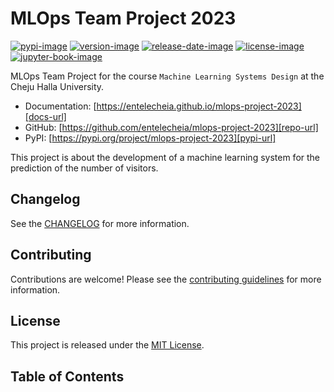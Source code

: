 # MLOps Team Project 2023

[![pypi-image]][pypi-url]
[![version-image]][release-url]
[![release-date-image]][release-url]
[![license-image]][license-url]
[![jupyter-book-image]][docs-url]

<!-- Links: -->
[hyperfast python template]: https://github.com/entelecheia/hyperfast-python-template

[pypi-image]: https://img.shields.io/pypi/v/mlops-project-2023
[license-image]: https://img.shields.io/github/license/entelecheia/mlops-project-2023
[license-url]: https://github.com/entelecheia/mlops-project-2023/blob/main/LICENSE
[version-image]: https://img.shields.io/github/v/release/entelecheia/mlops-project-2023?sort=semver
[release-date-image]: https://img.shields.io/github/release-date/entelecheia/mlops-project-2023
[release-url]: https://github.com/entelecheia/mlops-project-2023/releases
[jupyter-book-image]: https://jupyterbook.org/en/stable/_images/badge.svg

[repo-url]: https://github.com/entelecheia/mlops-project-2023
[pypi-url]: https://pypi.org/project/mlops-project-2023
[docs-url]: https://entelecheia.github.io/mlops-project-2023
[changelog]: https://github.com/entelecheia/mlops-project-2023/blob/main/CHANGELOG.md
[contributing guidelines]: https://github.com/entelecheia/mlops-project-2023/blob/main/CONTRIBUTING.md
<!-- Links: -->

MLOps Team Project for the course `Machine Learning Systems Design` at the Cheju Halla University.

- Documentation: [https://entelecheia.github.io/mlops-project-2023][docs-url]
- GitHub: [https://github.com/entelecheia/mlops-project-2023][repo-url]
- PyPI: [https://pypi.org/project/mlops-project-2023][pypi-url]

This project is about the development of a machine learning system for the prediction of the number of visitors.

## Changelog

See the [CHANGELOG] for more information.

## Contributing

Contributions are welcome! Please see the [contributing guidelines] for more information.

## License

This project is released under the [MIT License][license-url].

## Table of Contents

```{tableofcontents}
```
